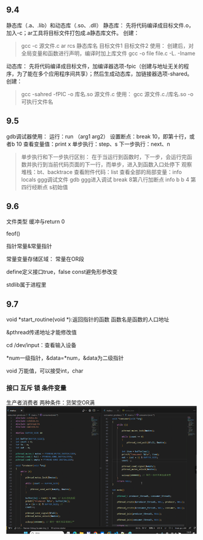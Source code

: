 ## 9.4
静态库（.a、.lib）和动态库（.so、.dll）
静态库：
先将代码编译成目标文件.o，加入-c；ar工具将目标文件打包成.a静态库文件。
创建：
> gcc -c 源文件.c
> ar rcs 静态库名 目标文件1 目标文件2
使用：
创建后，对全局变量和函数进行声明，编译时加上库文件
> gcc -o file file.c -L. -Iname

动态库：
先将代码编译成目标文件，加编译器选项-fpic（创建与地址无关的程序，为了能在多个应用程序间共享）；然后生成动态库，加链接器选项-shared。
创建：
> gcc -sahred -fPIC -o 库名.so 源文件.c
使用：
> gcc 源文件.c./库名.so -o 可执行文件名


## 9.5
gdb调试器使用：
运行：run （arg1 arg2）
设置断点：break 10，即第十行，或者b 10
查看变量值：print x
单步执行：step、s
下一步执行：next、n
> 单步执行和下一步执行区别：
> 在于当运行到函数时，下一步，会运行完函数并执行到当前代码页面的下一行，而单步，进入到函数入口处停下
观察堆栈：bt、backtrace
查看附件代码：list
查看全部的局部变量：info locals
ggg调试文件
gdb ggg进入调试
break 8第八行加断点
info b
b 4 第四行经断点
s初始值


## 9.6
文件类型
缓冲与return 0

feof()

指针常量&常量指针

常量变量存储区域：
常量在OR段


define定义接口true，false
const避免形参改变

stdlib属于进程里


## 9.7
void *start_routine(void *):返回指针的函数
函数名是函数的人口地址

&pthread传递地址才能修改值

cd /dev/input：查看输入设备

*num一级指针，&data=*num，&data为二级指针

void 万能值，可以接受int，char


### 接口 互斥 锁 条件变量
生产者消费者
两种条件：货架空OR满
![](${currentFileDir}/20230907153602.png)